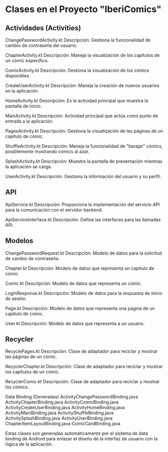 <h1>Clases en el Proyecto "IberiComics"</h1>

<h2>Actividades (Activities)</h2>

ChangePasswordActivity.kt
Descripción: Gestiona la funcionalidad de cambio de contraseña del usuario.

ChapterActivity.kt
Descripción: Maneja la visualización de los capítulos de un cómic específico.

ComicActivity.kt
Descripción: Gestiona la visualización de los cómics disponibles.

CreateUserActivity.kt
Descripción: Maneja la creación de nuevos usuarios en la aplicación.

HomeActivity.kt
Descripción: Es la actividad principal que muestra la pantalla de inicio.

MainActivity.kt
Descripción: Actividad principal que actúa como punto de entrada a la aplicación.

PagesActivity.kt
Descripción: Gestiona la visualización de las páginas de un capítulo de cómic.

ShuffleActivity.kt
Descripción: Maneja la funcionalidad de "barajar" cómics, posiblemente mostrando cómics al azar.

SplashActivity.kt
Descripción: Muestra la pantalla de presentación mientras la aplicación se carga.

UserActivity.kt
Descripción: Gestiona la información del usuario y su perfil.


<h2>API</h2>

ApiService.kt
Descripción: Proporciona la implementación del servicio API para la comunicación con el servidor backend.

ApiServiceInterface.kt
Descripción: Define las interfaces para las llamadas API.


<h2>Modelos</h2>

ChangePasswordRequest.kt
Descripción: Modelo de datos para la solicitud de cambio de contraseña.

Chapter.kt
Descripción: Modelo de datos que representa un capítulo de cómic.

Comic.kt
Descripción: Modelo de datos que representa un cómic.

LoginResponse.kt
Descripción: Modelo de datos para la respuesta de inicio de sesión.

Page.kt
Descripción: Modelo de datos que representa una página de un capítulo de cómic.

User.kt
Descripción: Modelo de datos que representa a un usuario.


<h2>Recycler</h2>

RecyclePages.kt
Descripción: Clase de adaptador para reciclar y mostrar las páginas de un cómic.

RecyclerChapter.kt
Descripción: Clase de adaptador para reciclar y mostrar los capítulos de un cómic.

RecyclerComic.kt
Descripción: Clase de adaptador para reciclar y mostrar los cómics.

Data Binding (Generadas)
ActivityChangePasswordBinding.java
ActivityChapterBinding.java
ActivityComicBinding.java
ActivityCreateUserBinding.java
ActivityHomeBinding.java
ActivityMainBinding.java
ActivityShuffleBinding.java
ActivitySplashBinding.java
ActivityUserBinding.java
ChapterItemLayoutBinding.java
ComicCardBinding.java


Estas clases son generadas automáticamente por el sistema de data binding de Android para enlazar el diseño de la interfaz de usuario con la lógica de la aplicación. ​
